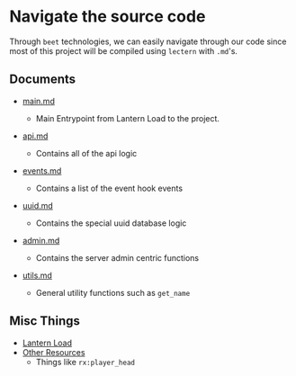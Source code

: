 # Navigate the source code
Through `beet` technologies, we can easily navigate through our code since most of this project will be compiled using `lectern` with `.md`'s.

## Documents
* [main.md](main.md)
	- Main Entrypoint from Lantern Load to the project.

* [api.md](api.md)
	- Contains all of the api logic

* [events.md](events.md)
	- Contains a list of the event hook events

* [uuid.md](uuid.md)
	- Contains the special uuid database logic

* [admin.md](admin.md)
	- Contains the server admin centric functions

* [utils.md](utils.md)
	- General utility functions such as `get_name`

## Misc Things
* [Lantern Load](misc/lantern_load.md)
* [Other Resources](misc/other.md)
	- Things like `rx:player_head`
